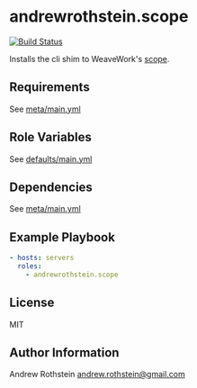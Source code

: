 andrewrothstein.scope
=========
[![Build Status](https://travis-ci.org/andrewrothstein/ansible-scope.svg?branch=master)](https://travis-ci.org/andrewrothstein/ansible-scope)

Installs the cli shim to WeaveWork's [scope](https://www.weave.works/oss/scope/).

Requirements
------------

See [meta/main.yml](meta/main.yml)

Role Variables
--------------

See [defaults/main.yml](defaults/main.yml)

Dependencies
------------

See [meta/main.yml](meta/main.yml)

Example Playbook
----------------

```yml
- hosts: servers
  roles:
    - andrewrothstein.scope
```

License
-------

MIT

Author Information
------------------

Andrew Rothstein <andrew.rothstein@gmail.com>
